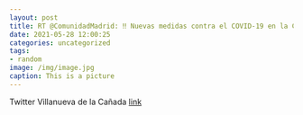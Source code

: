 ```yaml
---
layout: post
title: RT @ComunidadMadrid: ‼️ Nuevas medidas contra el COVID-19 en la Comunidad de Madrid ‼️📆 Entran en vigor el lunes 31 de mayo. h...
date: 2021-05-28 12:00:25
categories: uncategorized
tags:
- random
image: /img/image.jpg
caption: This is a picture
---
```

Twitter Villanueva de la Cañada [link](https://twitter.com/AytoVDLCanada/status/1398233570490163201)
